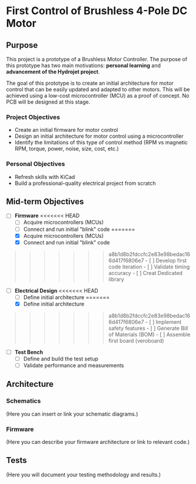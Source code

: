 # First Control of Brushless 4-Pole DC Motor

## Purpose

This project is a prototype of a Brushless Motor Controller. The purpose of this prototype has two main motivations: **personal learning** and **advancement of the Hydrojet project**.

The goal of this prototype is to create an initial architecture for motor control that can be easily updated and adapted to other motors. This will be achieved using a low-cost microcontroller (MCU) as a proof of concept. No PCB will be designed at this stage.

### Project Objectives

- Create an initial firmware for motor control
- Design an initial architecture for motor control using a microcontroller
- Identify the limitations of this type of control method (RPM vs magnetic RPM, torque, power, noise, size, cost, etc.)

### Personal Objectives

- Refresh skills with KiCad
- Build a professional-quality electrical project from scratch

## Mid-term Objectives

- [ ] **Firmware**
<<<<<<< HEAD
    - [ ] Acquire microcontrollers (MCUs)
    - [ ] Connect and run initial "blink" code
=======
    - [x] Acquire microcontrollers (MCUs)
    - [x] Connect and run initial "blink" code
>>>>>>> a8b1d8b2fdccfc2e83e98bedac166d417f6806e7
    - [ ] Develop first code iteration
    - [ ] Validate timing accuracy
    - [ ] Creat Dedicated library

- [ ] **Electrical Design**
<<<<<<< HEAD
    - [ ] Define initial architecture
=======
    - [x] Define initial architecture
>>>>>>> a8b1d8b2fdccfc2e83e98bedac166d417f6806e7
    - [ ] Implement safety features
    - [ ] Generate Bill of Materials (BOM)
    - [ ] Assemble first board (veroboard)

- [ ] **Test Bench**
    - [ ] Define and build the test setup
    - [ ] Validate performance and measurements

## Architecture

### Schematics

(Here you can insert or link your schematic diagrams.)

### Firmware

(Here you can describe your firmware architecture or link to relevant code.)

## Tests

(Here you will document your testing methodology and results.)
